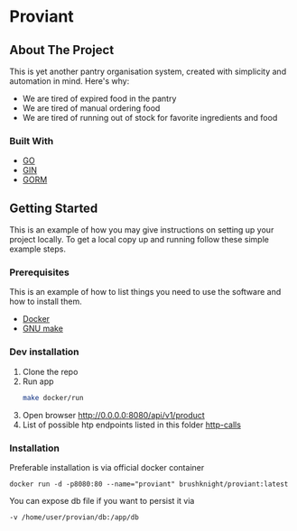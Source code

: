 # Proviant


## About The Project

This is yet another pantry organisation system, created with simplicity and automation in mind.
Here's why:
* We are tired of expired food in the pantry
* We are tired of manual ordering food
* We are tired of running out of stock for favorite ingredients and food

### Built With

* [GO](https://golang.org/)
* [GIN](https://github.com/gin-gonic/gin)
* [GORM](https://gorm.io/index.html)

## Getting Started

This is an example of how you may give instructions on setting up your project locally.
To get a local copy up and running follow these simple example steps.

### Prerequisites

This is an example of how to list things you need to use the software and how to install them.
* [Docker](https://docs.docker.com/get-docker/)
* [GNU make](https://www.gnu.org/software/make/)

### Dev installation

1. Clone the repo
2. Run app
   ```sh
   make docker/run
   ```
3. Open browser http://0.0.0.0:8080/api/v1/product
4. List of possible htp endpoints listed in this folder [http-calls](./http-calls)

### Installation

Preferable installation is via official docker container

```shell
docker run -d -p8080:80 --name="proviant" brushknight/proviant:latest
```

You can expose db file if you want to persist it via
```shell
-v /home/user/provian/db:/app/db
```